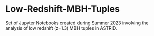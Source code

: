 # Low-Redshift-MBH-Tuples
Set of Jupyter Notebooks created during Summer 2023 involving the analysis of low redshift (z=1.3) MBH tuples in ASTRID.
